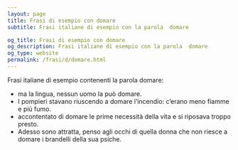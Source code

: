 ```yaml
---
layout: page
title: Frasi di esempio con domare 
subtitle: Frasi italiane di esempio con la parola  domare

og_title: Frasi di esempio con domare 
og_description: Frasi italiane di esempio con la parola  domare
og_type: website
permalink: /frasi/d/domare.html
---
```


Frasi italiane di esempio contenenti la parola domare:


- ma la lingua, nessun uomo la può domare.
- I pompieri stavano riuscendo a domare l’incendio: c’erano meno fiamme e più fumo.
- accontentato di domare le prime necessità della vita e si riposava troppo presto.
- Adesso sono attratta, penso agli occhi di quella donna che non riesce a domare i brandelli della sua psiche.
